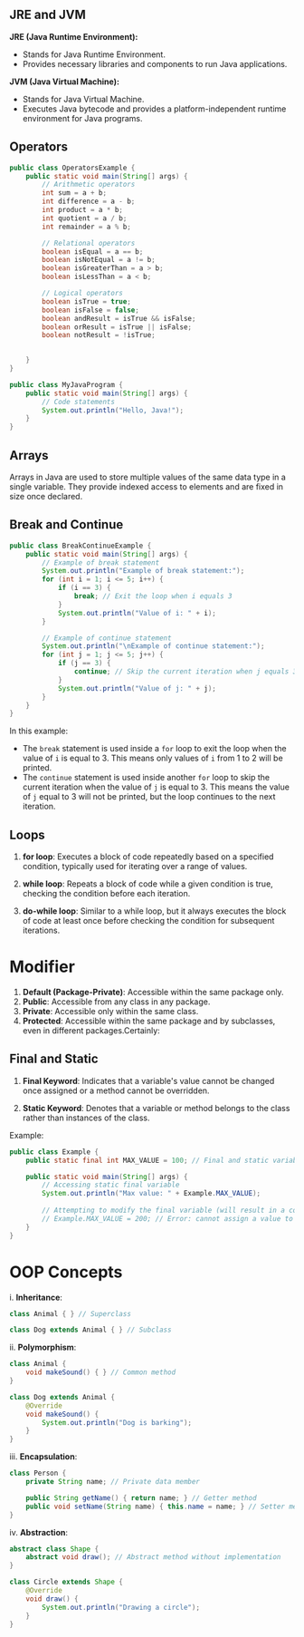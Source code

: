 ## JRE and JVM
**JRE (Java Runtime Environment):**
- Stands for Java Runtime Environment.
- Provides necessary libraries and components to run Java applications.

**JVM (Java Virtual Machine):**
- Stands for Java Virtual Machine.
- Executes Java bytecode and provides a platform-independent runtime environment for Java programs.
## Operators

```java
public class OperatorsExample {
    public static void main(String[] args) {
        // Arithmetic operators
        int sum = a + b;
        int difference = a - b;
        int product = a * b;
        int quotient = a / b;
        int remainder = a % b;

        // Relational operators
        boolean isEqual = a == b;
        boolean isNotEqual = a != b;
        boolean isGreaterThan = a > b;
        boolean isLessThan = a < b;

        // Logical operators
        boolean isTrue = true;
        boolean isFalse = false;
        boolean andResult = isTrue && isFalse;
        boolean orResult = isTrue || isFalse;
        boolean notResult = !isTrue;

    
    }
}
```

```java
public class MyJavaProgram {
    public static void main(String[] args) {
        // Code statements
        System.out.println("Hello, Java!");
    }
}
```


## Arrays

Arrays in Java are used to store multiple values of the same data type in a single variable. They provide indexed access to elements and are fixed in size once declared.

## Break and Continue

```java
public class BreakContinueExample {
    public static void main(String[] args) {
        // Example of break statement
        System.out.println("Example of break statement:");
        for (int i = 1; i <= 5; i++) {
            if (i == 3) {
                break; // Exit the loop when i equals 3
            }
            System.out.println("Value of i: " + i);
        }

        // Example of continue statement
        System.out.println("\nExample of continue statement:");
        for (int j = 1; j <= 5; j++) {
            if (j == 3) {
                continue; // Skip the current iteration when j equals 3
            }
            System.out.println("Value of j: " + j);
        }
    }
}
```

In this example:
- The `break` statement is used inside a `for` loop to exit the loop when the value of `i` is equal to 3. This means only values of `i` from 1 to 2 will be printed.
- The `continue` statement is used inside another `for` loop to skip the current iteration when the value of `j` is equal to 3. This means the value of `j` equal to 3 will not be printed, but the loop continues to the next iteration.

## Loops 

1. **for loop**: Executes a block of code repeatedly based on a specified condition, typically used for iterating over a range of values.

2. **while loop**: Repeats a block of code while a given condition is true, checking the condition before each iteration.

3. **do-while loop**: Similar to a while loop, but it always executes the block of code at least once before checking the condition for subsequent iterations.
 
# Modifier

1. **Default (Package-Private)**: Accessible within the same package only.
2. **Public**: Accessible from any class in any package.
3. **Private**: Accessible only within the same class.
4. **Protected**: Accessible within the same package and by subclasses, even in different packages.Certainly:

## Final and Static

1. **Final Keyword**: Indicates that a variable's value cannot be changed once assigned or a method cannot be overridden.

2. **Static Keyword**: Denotes that a variable or method belongs to the class rather than instances of the class.

Example:
```java
public class Example {
    public static final int MAX_VALUE = 100; // Final and static variable

    public static void main(String[] args) {
        // Accessing static final variable
        System.out.println("Max value: " + Example.MAX_VALUE);
        
        // Attempting to modify the final variable (will result in a compilation error)
        // Example.MAX_VALUE = 200; // Error: cannot assign a value to final variable
    }
}
```

# OOP Concepts

i. **Inheritance**:
```java
class Animal { } // Superclass

class Dog extends Animal { } // Subclass
```

ii. **Polymorphism**:
```java
class Animal {
    void makeSound() { } // Common method
}

class Dog extends Animal {
    @Override
    void makeSound() {
        System.out.println("Dog is barking");
    }
}
```

iii. **Encapsulation**:
```java
class Person {
    private String name; // Private data member

    public String getName() { return name; } // Getter method
    public void setName(String name) { this.name = name; } // Setter method
}
```

iv. **Abstraction**:
```java
abstract class Shape {
    abstract void draw(); // Abstract method without implementation
}

class Circle extends Shape {
    @Override
    void draw() {
        System.out.println("Drawing a circle");
    }
}
```

